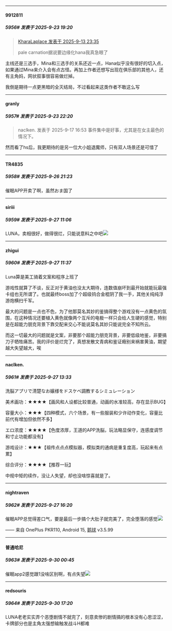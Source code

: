 ﻿
*****

####  9912811  
##### 5956#       发表于 2025-9-23 19:20

<blockquote><a href="httphttps://stage1st.com/2b/forum.php?mod=redirect&amp;goto=findpost&amp;pid=68423072&amp;ptid=2045114" target="_blank">KharaLaplace 发表于 2025-9-13 23:35</a>

pale carnation据说要边缘化hana我真急眼了</blockquote>
主线还是三选手，Mina和三选手的关系还近一点，Hana似乎没有很好的切入点，如果通过Mina来介入会有点古怪。再加上作者还想写出现在俱乐部的其他人，还有主角妈，网状叙事很容易做烂掉。

我倒是期待一点更黑暗的全灭结局，不过看起来这类作者不敢这么写


*****

####  granly  
##### 5957#       发表于 2025-9-23 22:20

<blockquote>naclken. 发表于 2025-9-17 16:53
事件集中是好事，尤其是在女主最色的情况下。</blockquote>
然而看了hs后，我更期待的是另一位大小姐退魔师，只有双人场景还是可惜了


*****

####  TR4835  
##### 5958#       发表于 2025-9-26 21:23

催眠APP开卖了啊，虽然おま国了


*****

####  siriii  
##### 5959#       发表于 2025-9-27 11:06

LUNA，卖相很好，做得很烂，只能说意料之中吧<img src="https://static.stage1st.com/image/smiley/face2017/023.png" referrerpolicy="no-referrer">


*****

####  zhigui  
##### 5960#       发表于 2025-9-27 11:37

Luna算是美工骑着文案和程序上班了

游戏性就算了不谈，反正对于黄油也没太大期待，连数值崩坏到最开始就能玩最强卡组也无所谓了。也就最终boss加了个超级钨合金棍阴了我一手，其他关纯纯浮游炮横扫千军。

最大的问题是一点也不色，为了他那莫名其妙的鉴搞得整个游戏没有一点黄色的氛围，在这种情况还要植入黄色就像两个互斥的电极一样只会给人生硬的感觉，特别是在超能力朋克背景下靠交配来交心不能说莫名其妙只能说完全不知所云。

而这一切最大的问题就是文案，非要那个超能力朋克背景，非要低级地鉴，非要搞刀子牺牲痛苦。我的评价是烂完了，真想发散文青病和鉴证瘾别来祸害黄油，期望越大失望越大，唉


*****

####  naclken.  
##### 5961#       发表于 2025-9-27 13:33

洗脳アプリで清楚なお嬢様をドスケベ調教するシミュレーション

美术画功：★★★★【画风和人设都比较普通，动画的水准较高，存在显示BUG】

容量大小：★★★【四种模式，六个场景，有一些服装和少许动作变化，容量比前代有增加但依然不多】

エロ浓度：★★★★【色度浓厚，王道的APP洗脳，玩法略显保守，连感度调节和寸止功能都没有】

游戏设计：★★★【祖传点点点模拟器，模拟类的通病是重复度高，玩起来有点累】

综合评分：★★★★【推荐一玩】

中规中矩的续作，没让人失望，却也没啥惊喜就是了。


*****

####  nightraven  
##### 5962#       发表于 2025-9-27 16:20

催眠APP总觉得差口气，要是最后一步搞个大肚子就完美了，完全堕落的感觉<img src="https://static.stage1st.com/image/smiley/face2017/009.gif" referrerpolicy="no-referrer">

—— 来自 OnePlus PKR110, Android 15, [鹅球](https://www.pgyer.com/GcUxKd4w) v3.5.99


*****

####  普通哈尼  
##### 5963#       发表于 2025-9-30 00:45

催眠app2感觉跟1没啥区别啊，有点失望<img src="https://static.stage1st.com/image/smiley/face2017/001.png" referrerpolicy="no-referrer">


*****

####  redsouris  
##### 5964#       发表于 2025-9-30 17:20

LUNA老老实实弄个恶堕剧情不就完了，刻意卖惨的剧情搞的根本没有心思涩涩，卡牌部分也是主角太强想输触发战斗H都难

